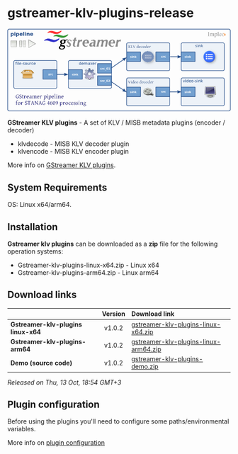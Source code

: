 
# gstreamer-klv-plugins-release


<div align="center">
  <a >
    <img src="images/GstKlvPipeline.png" alt="Logo" >
  </a>
</div>


**GStreamer KLV plugins** - A set of KLV / MISB metadata plugins (encoder / decoder)

- klvdecode - MISB KLV decoder plugin  
- klvencode - MISB KLV encoder plugin  

More info on [GStreamer KLV plugins](https://www.impleotv.com/content/gstreamer-klv-plugins/help/index.html).


## System Requirements
OS: Linux x64/arm64.

## Installation

**Gstreamer klv plugins** can be downloaded as a **zip** file for the following operation systems:  
 - Gstreamer-klv-plugins-linux-x64.zip    - Linux x64
 - Gstreamer-klv-plugins-arm64.zip        - Linux arm64

## Download links

|          | Version             | Download link                                                           | 
|:---------|:-------------------:|:------------------------------------------------------------------------|
| **Gstreamer-klv-plugins linux-x64**     |   v1.0.2 | [gstreamer-klv-plugins-linux-x64.zip](https://github.com/impleotv/gstreamer-klv-plugins-release/releases/latest/download/gstreamer-klv-plugins-linux-x64.zip)   | 
| **Gstreamer-klv-plugins-arm64**         |   v1.0.2 | [gstreamer-klv-plugins-linux-arm64.zip](https://github.com/impleotv/gstreamer-klv-plugins-release/releases/latest/download/gstreamer-klv-plugins-linux-arm64.zip)  | 
| **Demo (source code)**                  |   v1.0.2 | [gstreamer-klv-plugins-demo.zip](https://github.com/impleotv/gstreamer-klv-plugins-release/releases/latest/download/demo.zip)  | 


*Released on Thu, 13 Oct, 18:54 GMT+3*

## Plugin configuration

Before using the plugins you'll need to configure some paths/environmental variables.  

More info on [plugin configuration](https://www.impleotv.com/content/gstreamer-klv-plugins/help/user-guide/env-variables.html)
